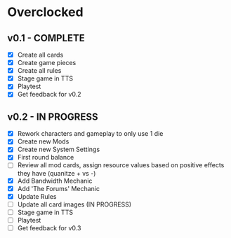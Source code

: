 # Overclocked

## v0.1 - COMPLETE
- [x] Create all cards
- [x] Create game pieces 
- [x] Create all rules
- [x] Stage game in TTS
- [x] Playtest
- [x] Get feedback for v0.2

## v0.2 - IN PROGRESS
- [x] Rework characters and gameplay to only use 1 die
- [x] Create new Mods
- [x] Create new System Settings
- [x] First round balance
- [ ] Review all mod cards, assign resource values based on positive effects they have (quanitze + vs -)
- [x] Add Bandwidth Mechanic
- [x] Add 'The Forums' Mechanic
- [x] Update Rules
- [ ] Update all card images (IN PROGRESS)
- [ ] Stage game in TTS
- [ ] Playtest
- [ ] Get feedback for v0.3
